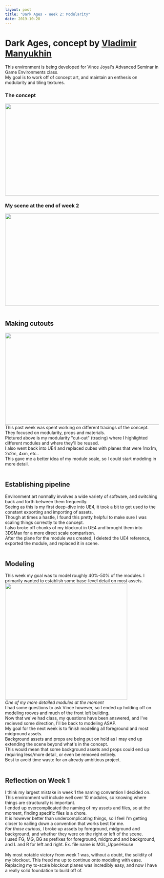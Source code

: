 ```yaml
---
layout: post
title: "Dark Ages - Week 2: Modularity"
date: 2019-10-28
---
```


Dark Ages, concept by [Vladimir Manyukhin](https://www.artstation.com/artwork/5yKeO)
===============

This environment is being developed for Vince Joyal's Advanced Seminar in Game Environments class.<br/>
My goal is to work off of concept art, and maintain an enthesis on modularity and tiling textures.<br/>
### The concept
<img src="https://cdnb.artstation.com/p/assets/images/images/011/268/535/large/vladimir-manyukhin-dark-ages.jpg?1528716831" width="546" height="300" /><br/>
### My scene at the end of week 2
<img src="https://i.imgur.com/PnKlrgg.png" width="546" height="300" /><br/>
<br/>

## Making cutouts
<img src="https://i.imgur.com/2k9iIwM.png" width="546" height="300" /><br/>
This past week was spent working on different tracings of the concept. They focused on modularity, props and materials.<br/>
Pictured above is my modularity "cut-out" (tracing) where I highlighted different modules and where they'll be reused.<br/>
I also went back into UE4 and replaced cubes with planes that were 1mx1m, 2x2m, 4xm, etc.. <br/>
This gave me a better idea of my module scale, so I could start modeling in more detail.<br/>
<br/>

## Establishing pipeline
Environment art normally involves a wide variety of software, and switching back and forth between them frequently. <br/>
Seeing as this is my first deep-dive into UE4, it took a bit to get used to the constant exporting and importing of assets.<br/>
Though at times a hastle, I found this pretty helpful to make sure I was scaling things correctly to the concept.<br/>
I also broke off chunks of my blockout in UE4 and brought them into 3DSMax for a more direct scale comparison.<br/>
After the plane for the module was created, I deleted the UE4 reference, exported the module, and replaced it in scene.<br/>
<br/>

## Modeling
This week my goal was to model roughly 40%-50% of the modules. I primarily wanted to establish some base-level detail on most assets.<br/>
<img src="https://i.imgur.com/PnKlrgg.png" width="400" height="380" /><br/>
*One of my more detailed modules at the moment*<br/>
I had some questions to ask Vince however, so I ended up holding off on modeling rooves and much of the front left building.<br/>
Now that we've had class, my questions have been answered, and I've recieved some direction, I'll be back to modeling ASAP.<br/>
My goal for the next week is to finish modeling all foreground and most midground assets.<br/>
Background assets and props are being put on hold as I may end up extending the scene beyond what's in the concept.<br/>
This would mean that some background assets and props could end up requiring less/more detail, or even be removed entirely.<br/>
Best to avoid time waste for an already ambitious project.<br/>
<br/>

## Reflection on Week 1
I think my largest mistake in week 1 the naming convention I decided on.<br/>
This environment will include well over 10 modules, so knowing where things are structurally is important.<br/>
I ended up overcomplicated the naming of my assets and files, so at the moment, finding specific files is a chore.<br/>
It is however better than undercomplicating things, so I feel I'm getting closer to nailing down a convention that works best for me.<br/>
*For those curious*, I broke up assets by foreground, midground and background, and whether they were on the right or left of the scene.<br/>
I used FG, MG, BG as prefixes for foreground, midground and background, and L and R for left and right. Ex. file name is MGL_UpperHouse<br/>
<br/>
My most notable victory from week 1 was, without a doubt, the solidity of my blockout. This freed me up to continue onto modeling with ease.<br/>
Replacing my to-scale blockout planes was incredibly easy, and now I have a really solid foundation to build off of.<br/>
<br/> 
